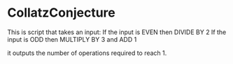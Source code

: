 # CollatzConjecture

This is script that takes an input:
	If the input is EVEN then DIVIDE BY 2
	If the input is ODD then MULTIPLY BY 3 and ADD 1

it outputs the number of operations required to reach 1.
